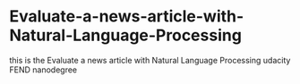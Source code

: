 # Evaluate-a-news-article-with-Natural-Language-Processing
this is the Evaluate a news article with Natural Language Processing udacity FEND nanodegree
